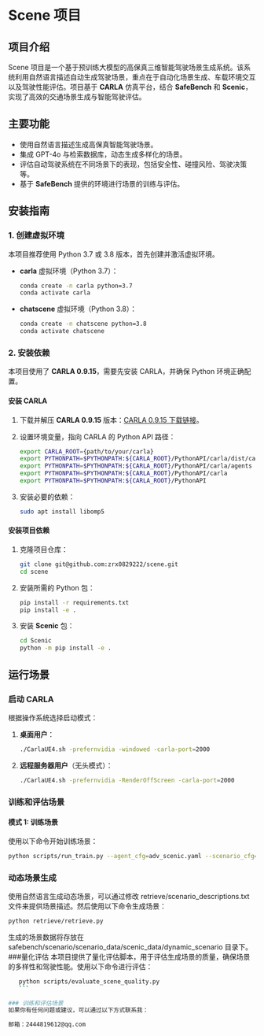 # Scene 项目

## 项目介绍

Scene 项目是一个基于预训练大模型的高保真三维智能驾驶场景生成系统。该系统利用自然语言描述自动生成驾驶场景，重点在于自动化场景生成、车载环境交互以及驾驶性能评估。项目基于 **CARLA** 仿真平台，结合 **SafeBench** 和 **Scenic**，实现了高效的交通场景生成与智能驾驶评估。

## 主要功能

- 使用自然语言描述生成高保真智能驾驶场景。
- 集成 GPT-4o 与检索数据库，动态生成多样化的场景。
- 评估自动驾驶系统在不同场景下的表现，包括安全性、碰撞风险、驾驶决策等。
- 基于 **SafeBench** 提供的环境进行场景的训练与评估。

## 安装指南

### 1. 创建虚拟环境

本项目推荐使用 Python 3.7 或 3.8 版本，首先创建并激活虚拟环境。

- **carla** 虚拟环境（Python 3.7）：

    ```bash
    conda create -n carla python=3.7
    conda activate carla
    ```

- **chatscene** 虚拟环境（Python 3.8）：

    ```bash
    conda create -n chatscene python=3.8
    conda activate chatscene
    ```

### 2. 安装依赖

本项目使用了 **CARLA 0.9.15**，需要先安装 CARLA，并确保 Python 环境正确配置。

#### 安装 CARLA

1. 下载并解压 **CARLA 0.9.15** 版本：[CARLA 0.9.15 下载链接](https://github.com/carla-simulator/carla/releases/tag/0.9.15)。
2. 设置环境变量，指向 CARLA 的 Python API 路径：

    ```bash
    export CARLA_ROOT={path/to/your/carla}
    export PYTHONPATH=$PYTHONPATH:${CARLA_ROOT}/PythonAPI/carla/dist/carla-0.9.13-py3.8-linux-x86_64.egg
    export PYTHONPATH=$PYTHONPATH:${CARLA_ROOT}/PythonAPI/carla/agents
    export PYTHONPATH=$PYTHONPATH:${CARLA_ROOT}/PythonAPI/carla
    export PYTHONPATH=$PYTHONPATH:${CARLA_ROOT}/PythonAPI
    ```

3. 安装必要的依赖：

    ```bash
    sudo apt install libomp5
    ```

#### 安装项目依赖

1. 克隆项目仓库：

    ```bash
    git clone git@github.com:zrx0829222/scene.git
    cd scene
    ```

2. 安装所需的 Python 包：

    ```bash
    pip install -r requirements.txt
    pip install -e .
    ```

3. 安装 **Scenic** 包：

    ```bash
    cd Scenic
    python -m pip install -e .
    ```

## 运行场景

### 启动 CARLA

根据操作系统选择启动模式：

1. **桌面用户**：

    ```bash
    ./CarlaUE4.sh -prefernvidia -windowed -carla-port=2000
    ```

2. **远程服务器用户**（无头模式）：

    ```bash
    ./CarlaUE4.sh -prefernvidia -RenderOffScreen -carla-port=2000
    ```

### 训练和评估场景

#### 模式 1: 训练场景

使用以下命令开始训练场景：

```bash
python scripts/run_train.py --agent_cfg=adv_scenic.yaml --scenario_cfg=train_scenario_scenic.yaml --mode train_scenario --scenario_id 1
```

### 动态场景生成
使用自然语言生成动态场景，可以通过修改 retrieve/scenario_descriptions.txt 文件来提供场景描述。然后使用以下命令生成场景：
```bash
python retrieve/retrieve.py
```
生成的场景数据将存放在 safebench/scenario/scenario_data/scenic_data/dynamic_scenario 目录下。
###量化评估
本项目提供了量化评估脚本，用于评估生成场景的质量，确保场景的多样性和驾驶性能。使用以下命令进行评估：
 ```bash
    python scripts/evaluate_scene_quality.py
    ```

### 训练和评估场景
如果你有任何问题或建议，可以通过以下方式联系我：

邮箱：2444819612@qq.com
